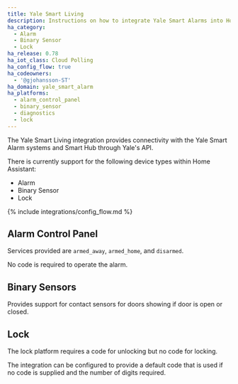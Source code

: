 ```yaml
---
title: Yale Smart Living
description: Instructions on how to integrate Yale Smart Alarms into Home Assistant.
ha_category:
  - Alarm
  - Binary Sensor
  - Lock
ha_release: 0.78
ha_iot_class: Cloud Polling
ha_config_flow: true
ha_codeowners:
  - '@gjohansson-ST'
ha_domain: yale_smart_alarm
ha_platforms:
  - alarm_control_panel
  - binary_sensor
  - diagnostics
  - lock
---
```


The Yale Smart Living integration provides connectivity with the Yale Smart Alarm systems and Smart Hub through Yale's API.

There is currently support for the following device types within Home Assistant:

- Alarm
- Binary Sensor
- Lock

{% include integrations/config_flow.md %}

## Alarm Control Panel

Services provided are `armed_away`, `armed_home`, and `disarmed`.

No code is required to operate the alarm.

## Binary Sensors

Provides support for contact sensors for doors showing if door is open or closed.

## Lock

The lock platform requires a code for unlocking but no code for locking.

The integration can be configured to provide a default code that is used if no code is supplied and the number of digits required.
